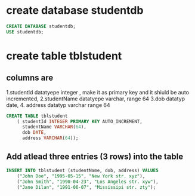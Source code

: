 # create database studentdb
```SQL
CREATE DATABASE studentdb;
USE studentdb;
```
# create table tblstudent

## columns are
1.studentId  datatyepe integer , make it as primary key and it shiuld be auto incremented,
2.studentName datatyepe varchar, range 64
3.dob datatyp date,
4. address datatyp varchar range 64
```SQL
CREATE TABLE tblstudent
    ( studentId INTEGER PRIMARY KEY AUTO_INCREMENT,
      studentName VARCHAR(64),
      dob DATE,
      address VARCHAR(64));
```
## Add atlead three entries (3 rows) into the table
```SQL
INSERT INTO tblstudent (studentName, dob, address) VALUES
    ("John Doe", "1995-05-15", "New York str. xyz"),
    ("John Smith", "1990-04-23", "Los Angeles str. xyw"),
    ("Jane Dilan", "1991-06-07", "Mississipi str. zty");
```
